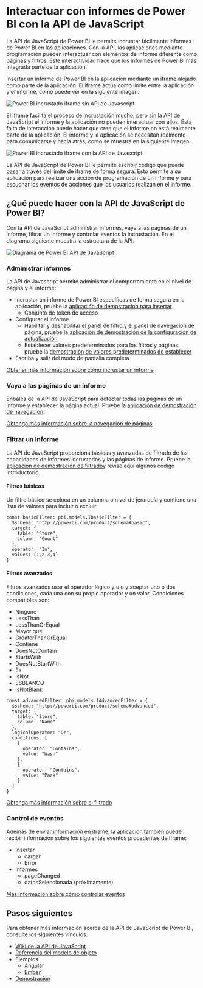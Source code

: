 <properties
   pageTitle="Interactuar con informes con la API de JavaScript | Microsoft Azure"
   description="Power BI incrustado, interactuar con informes de uso de la API de JavaScript"
   services="power-bi-embedded"
   documentationCenter=""
   authors="guyinacube"
   manager="erikre"
   editor=""
   tags=""/>
<tags
   ms.service="power-bi-embedded"
   ms.devlang="NA"
   ms.topic="hero-article"
   ms.tgt_pltfrm="NA"
   ms.workload="powerbi"
   ms.date="10/04/2016"
   ms.author="asaxton"/>

# <a name="interact-with-power-bi-reports-using-the-javascript-api"></a>Interactuar con informes de Power BI con la API de JavaScript

La API de JavaScript de Power BI le permite incrustar fácilmente informes de Power BI en las aplicaciones. Con la API, las aplicaciones mediante programación pueden interactuar con elementos de informe diferente como páginas y filtros. Este interactividad hace que los informes de Power BI más integrada parte de la aplicación.

Insertar un informe de Power BI en la aplicación mediante un iframe alojado como parte de la aplicación. El iframe actúa como límite entre la aplicación y el informe, como puede ver en la siguiente imagen. 

![Power BI incrustado iframe sin API de Javascript](media\powerbi-embedded-interact-with-reports\powerbi-embedded-interact-report-1.png)

El iframe facilita el proceso de incrustación mucho, pero sin la API de JavaScript el informe y la aplicación no pueden interactuar con ellos. Esta falta de interacción puede hacer que cree que el informe no está realmente parte de la aplicación. El informe y la aplicación se necesitan realmente para comunicarse y hacia atrás, como se muestra en la siguiente imagen.

![Power BI incrustado iframe con la API de Javascript](media\powerbi-embedded-interact-with-reports\powerbi-embedded-interact-report-2.png)

La API de JavaScript de Power BI le permite escribir código que puede pasar a través del límite de iframe de forma segura. Esto permite a su aplicación para realizar una acción de programación de un informe y para escuchar los eventos de acciones que los usuarios realizan en el informe.

## <a name="what-can-you-do-with-the-power-bi-javascript-api"></a>¿Qué puede hacer con la API de JavaScript de Power BI?
Con la API de JavaScript administrar informes, vaya a las páginas de un informe, filtrar un informe y controlar eventos la incrustación. En el diagrama siguiente muestra la estructura de la API.

![Diagrama de Power BI API de JavaScript](media\powerbi-embedded-interact-with-reports\powerbi-embedded-interact-report-3.png)


### <a name="manage-reports"></a>Administrar informes
La API de Javascript permite administrar el comportamiento en el nivel de página y el informe:

- Incrustar un informe de Power BI específicas de forma segura en la aplicación, pruebe la [aplicación de demostración para insertar](http://azure-samples.github.io/powerbi-angular-client/#/scenario1)
  - Conjunto de token de acceso
- Configurar el informe
  - Habilitar y deshabilitar el panel de filtro y el panel de navegación de página, pruebe la [aplicación de demostración de la configuración de actualización](http://azure-samples.github.io/powerbi-angular-client/#/scenario6)
  - Establecer valores predeterminados para los filtros y páginas: pruebe la [demostración de valores predeterminados de establecer](http://azure-samples.github.io/powerbi-angular-client/#/scenario5)
- Escriba y salir del modo de pantalla completa

[Obtener más información sobre cómo incrustar un informe](https://github.com/Microsoft/PowerBI-JavaScript/wiki/Embedding-Basics)


### <a name="navigate-to-pages-in-a-report"></a>Vaya a las páginas de un informe
Enbales de la API de JavaScript para detectar todas las páginas de un informe y establecer la página actual. Pruebe la [aplicación de demostración de navegación](http://azure-samples.github.io/powerbi-angular-client/#/scenario3).

[Obtenga más información sobre la navegación de páginas](https://github.com/Microsoft/PowerBI-JavaScript/wiki/Page-Navigation)

### <a name="filter-a-report"></a>Filtrar un informe
La API de JavaScript proporciona básicas y avanzadas de filtrado de las capacidades de informes incrustados y las páginas de informe. Pruebe la [aplicación de demostración de filtrado](http://azure-samples.github.io/powerbi-angular-client/#/scenario4)y revise aquí algunos código introductorio.  


#### <a name="basic-filters"></a>Filtros básicos
Un filtro básico se coloca en un columna o nivel de jerarquía y contiene una lista de valores para incluir o excluir.

```
const basicFilter: pbi.models.IBasicFilter = {
  $schema: "http://powerbi.com/product/schema#basic",
  target: {
    table: "Store",
    column: "Count"
  },
  operator: "In",
  values: [1,2,3,4]
}
```


#### <a name="advanced-filters"></a>Filtros avanzados
Filtros avanzados usar el operador lógico y u o y aceptar uno o dos condiciones, cada una con su propio operador y un valor. Condiciones compatibles son:

- Ninguno
- LessThan
- LessThanOrEqual
- Mayor que
- GreaterThanOrEqual
- Contiene
- DoesNotContain
- StartsWith
- DoesNotStartWith
- Es
- IsNot
- ESBLANCO
- IsNotBlank

```
const advancedFilter: pbi.models.IAdvancedFilter = {
  $schema: "http://powerbi.com/product/schema#advanced",
  target: {
    table: "Store",
    column: "Name"
  },
  logicalOperator: "Or",
  conditions: [
    {
      operator: "Contains",
      value: "Wash"
    },
    {
      operator: "Contains",
      value: "Park"
    }
  ]
}
```
[Obtenga más información sobre el filtrado](https://github.com/Microsoft/PowerBI-JavaScript/wiki/Filters)


### <a name="handling-events"></a>Control de eventos
Además de enviar información en iframe, la aplicación también puede recibir información sobre los siguientes eventos procedentes de iframe:

- Insertar
  - cargar
  - Error
- Informes
  - pageChanged
  - datosSeleccionada (próximamente)

[Más información sobre cómo controlar eventos](https://github.com/Microsoft/PowerBI-JavaScript/wiki/Handling-Events)


## <a name="next-steps"></a>Pasos siguientes
Para obtener más información acerca de la API de JavaScript de Power BI, consulte los siguientes vínculos:

- [Wiki de la API de JavaScript](https://github.com/Microsoft/PowerBI-JavaScript/wiki)
- [Referencia del modelo de objeto](https://microsoft.github.io/powerbi-models/modules/_models_.html)
- Ejemplos
  - [Angular](http://azure-samples.github.io/powerbi-angular-client)
  - [Ember](https://github.com/Microsoft/powerbi-ember)
- [Demostración](https://microsoft.github.io/PowerBI-JavaScript/demo/)

